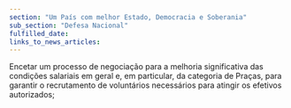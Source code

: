 ```yaml
---
section: "Um País com melhor Estado, Democracia e Soberania"
sub_section: "Defesa Nacional"
fulfilled_date:
links_to_news_articles:
---
```


Encetar um processo de negociação para a melhoria significativa das condições salariais em geral e, em particular, da categoria de Praças, para garantir o recrutamento de voluntários necessários para atingir os efetivos autorizados;